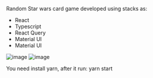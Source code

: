 Random Star wars card game developed using stacks as:

<ul>
<li>React</li>
<li>Typescript</li>
<li>React Query</li>
<li>Material UI</li>
<li>Material UI</li>
</ul>

![image](https://github.com/youcancallmeale/Star-wars-app/assets/134305424/93a919db-18e0-411e-a4ce-86c39e7ce5e7)
![image](https://github.com/youcancallmeale/Star-wars-app/assets/134305424/e25aa0cc-4296-4a5b-a151-484599757799)

You need install yarn, after it run: yarn start
